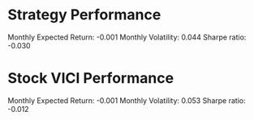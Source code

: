 # Strategy Performance
Monthly Expected Return: -0.001
Monthly Volatility: 0.044
Sharpe ratio: -0.030
# Stock VICI Performance
Monthly Expected Return: -0.001
Monthly Volatility: 0.053
Sharpe ratio: -0.012

